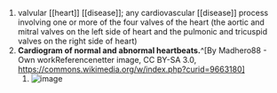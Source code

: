 1. valvular [[heart]] [[disease]]; any cardiovascular [[disease]] process involving one or more of the four valves of the heart (the aortic and mitral valves on the left side of heart and the pulmonic and tricuspid valves on the right side of heart)
2. **Cardiogram of normal and abnormal heartbeats.**^[By Madhero88 - Own workReferencenetter image, CC BY-SA 3.0, https://commons.wikimedia.org/w/index.php?curid=9663180]
	1. ![image](https://upload.wikimedia.org/wikipedia/commons/thumb/4/4a/Phonocardiograms_from_normal_and_abnormal_heart_sounds.png/393px-Phonocardiograms_from_normal_and_abnormal_heart_sounds.png)